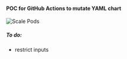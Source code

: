 #### POC for GitHub Actions to mutate YAML chart
![Scale Pods](https://github.com/jamesslomka/k8-pod-scaling/workflows/Scale%20Pods/badge.svg?branch=master)

##### To do:
* restrict inputs